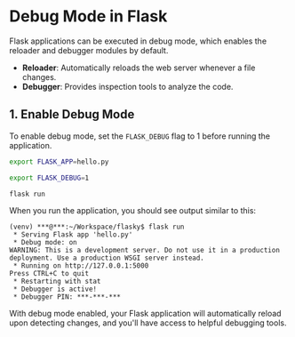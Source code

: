 # Debug Mode in Flask

Flask applications can be executed in debug mode, which enables the reloader and debugger modules by default.

- **Reloader**: Automatically reloads the web server whenever a file changes.
- **Debugger**: Provides inspection tools to analyze the code.

## 1. Enable Debug Mode

To enable debug mode, set the `FLASK_DEBUG` flag to 1 before running the application.

```sh
export FLASK_APP=hello.py
```

```sh
export FLASK_DEBUG=1
```

```sh
flask run
```

When you run the application, you should see output similar to this:

```console
(venv) ***@***:~/Workspace/flasky$ flask run
 * Serving Flask app 'hello.py'
 * Debug mode: on
WARNING: This is a development server. Do not use it in a production deployment. Use a production WSGI server instead.
 * Running on http://127.0.0.1:5000
Press CTRL+C to quit
 * Restarting with stat
 * Debugger is active!
 * Debugger PIN: ***-***-***
```

With debug mode enabled, your Flask application will automatically reload upon detecting changes, and you'll have access to helpful debugging tools.
